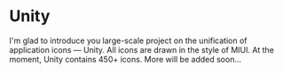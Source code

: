 # Unity

I'm glad to introduce you large-scale project on the unification of application icons — Unity.
All icons are drawn in the style of MIUI. At the moment, Unity contains 450+ icons. More will be added soon...
